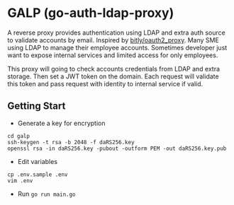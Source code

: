 # GALP (go-auth-ldap-proxy)

A reverse proxy provides authentication using LDAP and extra auth source to validate accounts by email. Inspired by [bitly/oauth2_proxy](https://github.com/bitly/oauth2_proxy).
Many SME using LDAP to manage their employee accounts. Sometimes developer just want to expose internal services and limited access for only employees.

This proxy will going to check accounts credentials from LDAP and extra storage. Then set a JWT token on the domain. 
Each request will validate this token and pass request with identity to internal service if valid.

## Getting Start

- Generate a key for encryption

```
cd galp
ssh-keygen -t rsa -b 2048 -f daRS256.key
openssl rsa -in daRS256.key -pubout -outform PEM -out daRS256.key.pub
```

- Edit variables

```
cp .env.sample .env
vim .env
```

- Run `go run main.go`

